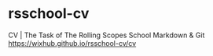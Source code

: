 # rsschool-cv
CV | The Task of The Rolling Scopes School 
Markdown & Git   
https://wixhub.github.io/rsschool-cv/cv  